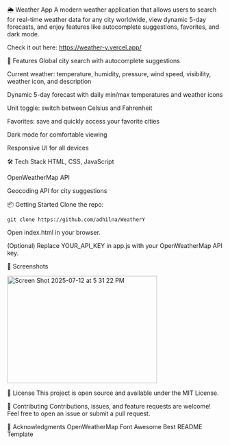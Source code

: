 🌦️ Weather App
A modern weather application that allows users to search for real-time weather data for any city worldwide, view dynamic 5-day forecasts, and enjoy features like autocomplete suggestions, favorites, and dark mode.

Check it out here: https://weather-y.vercel.app/

🚀 Features
Global city search with autocomplete suggestions

Current weather: temperature, humidity, pressure, wind speed, visibility, weather icon, and description

Dynamic 5-day forecast with daily min/max temperatures and weather icons

Unit toggle: switch between Celsius and Fahrenheit

Favorites: save and quickly access your favorite cities

Dark mode for comfortable viewing

Responsive UI for all devices

🛠️ Tech Stack
HTML, CSS, JavaScript

OpenWeatherMap API

Geocoding API for city suggestions

📦 Getting Started
Clone the repo:
```
git clone https://github.com/adhilna/WeatherY
```
Open index.html in your browser.

(Optional) Replace YOUR_API_KEY in app.js with your OpenWeatherMap API key.

📸 Screenshots

<img width="350" height="250" alt="Screen Shot 2025-07-12 at 5 31 22 PM" src="https://github.com/user-attachments/assets/fe14d021-3765-48d0-bad8-200d0fce9c90" />

📄 License
This project is open source and available under the MIT License.

🤝 Contributing
Contributions, issues, and feature requests are welcome!
Feel free to open an issue or submit a pull request.

🙏 Acknowledgments
OpenWeatherMap
Font Awesome
Best README Template
